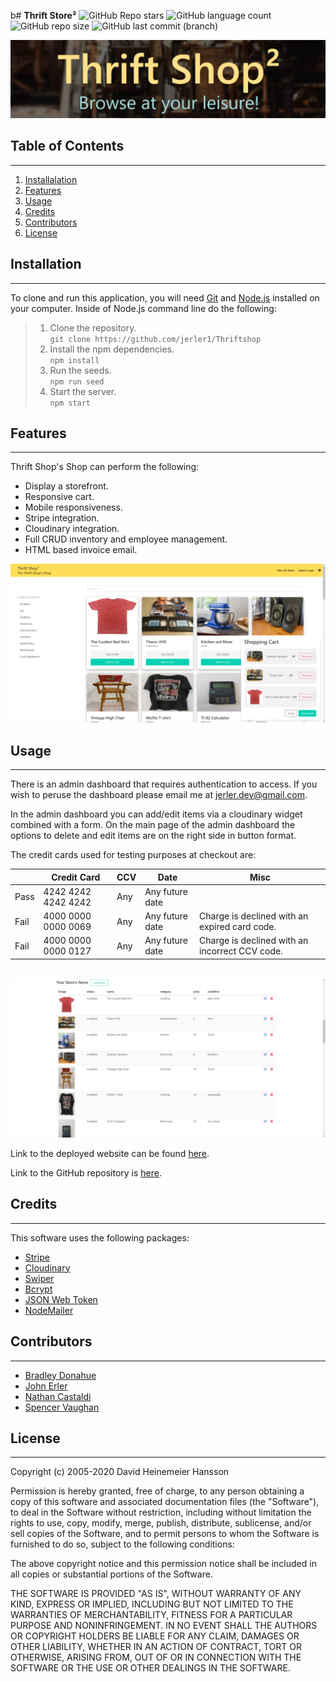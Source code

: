 b# **Thrift Store²**
![GitHub Repo stars](https://img.shields.io/github/stars/jerler1/Thriftshop?logo=GitHub&color=critical&style=for-the-badge)
![GitHub language count](https://img.shields.io/github/languages/count/jerler1/Thriftshop?color=critical&logo=github&style=for-the-badge)
![GitHub repo size](https://img.shields.io/github/repo-size/jerler1/Thriftshop?color=critical&logo=github&style=for-the-badge)
![GitHub last commit (branch)](https://img.shields.io/github/last-commit/jerler1/ThriftShop/main?color=critical&logo=github&style=for-the-badge)

![Header](./client/src/images/header.png)

## **Table of Contents**

---

1. [Installalation](#installation)
1. [Features](#features)
1. [Usage](#usage)
1. [Credits](#credits)
1. [Contributors](#contributors)
1. [License](#license)

## **Installation**

---

To clone and run this application, you will need [Git](https://git-scm.com/) and [Node.js](https://nodejs.org/en/download/) installed on your computer.  Inside of Node.js command line do the following:


>1. Clone the repository.<br/>`git clone https://github.com/jerler1/Thriftshop`
>1. Install the npm dependencies.<br/>`npm install`
>1. Run the seeds.<br/>`npm run seed`
>1. Start the server.<br/>`npm start`

## **Features**

---

Thrift Shop's Shop can perform the following:

- Display a storefront.
- Responsive cart.
- Mobile responsiveness.
- Stripe integration.
- Cloudinary integration.
- Full CRUD inventory and employee management.
- HTML based invoice email.

<img src="./client/src/images/cart.png" width="750px">


## **Usage**

---

There is an admin dashboard that requires authentication to access.  If you wish to peruse the dashboard please email me at jerler.dev@gmail.com.

In the admin dashboard you can add/edit items via a cloudinary widget combined with a form.  On the main page of the admin dashboard the options to delete and edit items are on the right side in button format.

The credit cards used for testing purposes at checkout are:

|      | Credit Card          | CCV | Date            | Misc                                           |
|------|----------------------|-----|-----------------|------------------------------------------------|
| Pass | 4242 4242 4242 4242  | Any | Any future date |                                                |
| Fail | 4000 0000 0000 0069  | Any | Any future date | Charge is declined with an expired card code.  |
| Fail | 4000 0000 0000 0127  | Any | Any future date | Charge is declined with an incorrect CCV code. |
</br>

<img src="./client/src/images/admin.png" width="750px">



Link to the deployed website can be found [here](https://thawing-everglades-67828.herokuapp.com/).

Link to the GitHub repository is [here](https://github.com/jerler1/Thriftshop).

## **Credits**

---

This software uses the following packages:

- [Stripe](https://www.npmjs.com/package/stripe)
- [Cloudinary](https://www.npmjs.com/package/cloudinary-react)
- [Swiper](https://www.npmjs.com/package/swiper)
- [Bcrypt](https://www.npmjs.com/package/bcrypt)
- [JSON Web Token](https://www.npmjs.com/package/jsonwebtoken)
- [NodeMailer](https://www.npmjs.com/package/nodemailer)

## **Contributors**

---

- [Bradley Donahue](https://github.com/brhue)
- [John Erler](https://github.com/jerler1)
- [Nathan Castaldi](https://github.com/ncastaldi)
- [Spencer Vaughan](https://github.com/spencerv86)

## **License**

---

Copyright (c) 2005-2020 David Heinemeier Hansson

Permission is hereby granted, free of charge, to any person obtaining
a copy of this software and associated documentation files (the
"Software"), to deal in the Software without restriction, including
without limitation the rights to use, copy, modify, merge, publish,
distribute, sublicense, and/or sell copies of the Software, and to
permit persons to whom the Software is furnished to do so, subject to
the following conditions:

The above copyright notice and this permission notice shall be
included in all copies or substantial portions of the Software.

THE SOFTWARE IS PROVIDED "AS IS", WITHOUT WARRANTY OF ANY KIND,
EXPRESS OR IMPLIED, INCLUDING BUT NOT LIMITED TO THE WARRANTIES OF
MERCHANTABILITY, FITNESS FOR A PARTICULAR PURPOSE AND
NONINFRINGEMENT. IN NO EVENT SHALL THE AUTHORS OR COPYRIGHT HOLDERS BE
LIABLE FOR ANY CLAIM, DAMAGES OR OTHER LIABILITY, WHETHER IN AN ACTION
OF CONTRACT, TORT OR OTHERWISE, ARISING FROM, OUT OF OR IN CONNECTION
WITH THE SOFTWARE OR THE USE OR OTHER DEALINGS IN THE SOFTWARE.
